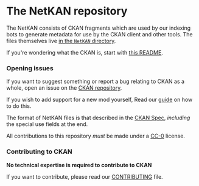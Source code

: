 # The NetKAN repository

The NetKAN consists of CKAN fragments which are used by our indexing bots to generate metadata for use by the CKAN client and other tools.
The files themselves live [in the `NetKAN` directory](https://github.com/KSP-CKAN/NetKAN/tree/master/NetKAN).

If you're wondering what the CKAN is, start with [this README](https://github.com/KSP-CKAN/CKAN/blob/master/README.md).

### Opening issues

If you want to suggest something or report a bug relating to CKAN as a whole,
open an issue on the [CKAN repository](https://github.com/KSP-CKAN/CKAN/issues).

If you wish to add support for a new mod yourself,
Read our [guide](https://github.com/KSP-CKAN/CKAN/wiki/Adding-a-mod-to-the-CKAN) on how to do this.

The format of NetKAN files is that described in the [CKAN Spec](https://github.com/KSP-CKAN/CKAN/blob/master/Spec.md), *including* the special use fields at the end.

All contributions to this repository *must* be made under a [CC-0](https://creativecommons.org/publicdomain/zero/1.0/) license.

### Contributing to CKAN

**No technical expertise is required to contribute to CKAN**

If you want to contribute, please read our [CONTRIBUTING](https://github.com/KSP-CKAN/.github/blob/master/CONTRIBUTING.md) file.
